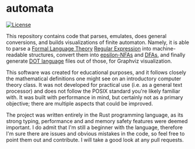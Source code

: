 # automata

[![License](https://img.shields.io/badge/License-BSD_3--Clause-blue.svg)](https://opensource.org/licenses/BSD-3-Clause)

This repository contains code that parses, emulates, does general conversions, and builds visualizations of finite automaton. Namely, it is able to parse a [Formal Language Theory](https://en.wikipedia.org/wiki/Formal_language) [Regular Expression](https://en.wikipedia.org/wiki/Regular_expression#Formal_language_theory) into machine-readable structures, convert them into [epsilon-NFAs](https://en.wikipedia.org/wiki/Nondeterministic_finite_automaton#NFA_with_%CE%B5-moves) and [DFAs](https://en.wikipedia.org/wiki/Deterministic_finite_automaton), and finally generate [DOT language](https://graphviz.org/doc/info/lang.html) files out of those, for Graphviz visualization.

This software was created for educational purposes, and it follows closely the mathematical definitions one might see on an introductory computer theory class. It was not developed for practical use (i.e. as a general text processor) and does not follow the POSIX standard you're likely familiar with. It was built with performance in mind, but certainly not as a primary objective; there are multiple aspects that could be improved.

The project was written entirely in the Rust programming language, as its strong typing, performance and and memory safety features were deemed important. I do admit that I'm still a beginner with the language, therefore I'm sure there are issues and obvious mistakes in the code, so feel free to point them out and contribute. I will take a good look at any pull requests.
